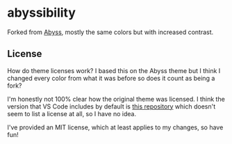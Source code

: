 # abyssibility

Forked from [Abyss](https://github.com/gerane/VSCodeThemes/blob/master/gerane.Theme-Abyss/themes/Abyss.tmTheme), mostly the same colors but with increased contrast.

## License
How do theme licenses work? I based this on the Abyss theme but I think I changed every color from what it was before so does it count as being a fork?

I'm honestly not 100% clear how the original theme was licensed. I think the version that VS Code includes by default is [this repository](https://github.com/gerane/VSCodeThemes/tree/master/gerane.Theme-Abyss) which doesn't seem to list a license at all, so I have no idea.

I've provided an MIT license, which at least applies to my changes, so have fun!
